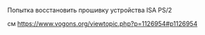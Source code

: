 Попытка восстановить прошивку устройства ISA PS/2 

см
https://www.vogons.org/viewtopic.php?p=1126954#p1126954
